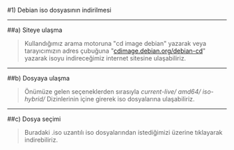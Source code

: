 #1) Debian iso dosyasının indirilmesi

---
##a) Siteye ulaşma
> Kullandığımız arama motoruna "cd image debian" yazarak veya tarayıcımızın 
adres çubuğuna "[cdimage.debian.org/debian-cd](cdimage.debian.org/debian-cd)" 
yazarak isoyu indireceğimiz internet sitesine ulaşabiliriz.

---
##b) Dosyaya ulaşma
> Önümüze gelen seçeneklerden sırasıyla
*current-live/*
*amd64/*
*iso-hybrid/*
Dizinlerinin içine girerek iso dosyalarına ulaşabiliriz.

---
##c) Dosya seçimi

>Buradaki .iso uzantılı iso dosyalarından istediğimizi üzerine tıklayarak 
indirebiliriz.

